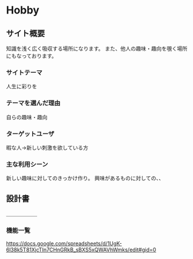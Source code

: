 #  Hobby

## サイト概要
  知識を浅く広く吸収する場所になります。
  また、他人の趣味・趣向を覗く場所にもなっております。

### サイトテーマ
  人生に彩りを

### テーマを選んだ理由
  自らの趣味・趣向

### ターゲットユーザ
  暇な人→新しい刺激を欲している方
  
### 主な利用シーン
  新しい趣味に対してのきっかけ作り。
  興味があるものに対しての、、

## 設計書
  ＿＿＿＿＿＿
### 機能一覧
<https://docs.google.com/spreadsheets/d/1UgK-6l38k5T81XjcTIn7CHnGRkB_sBXS5xQWAVhWmks/edit#gid=0>


